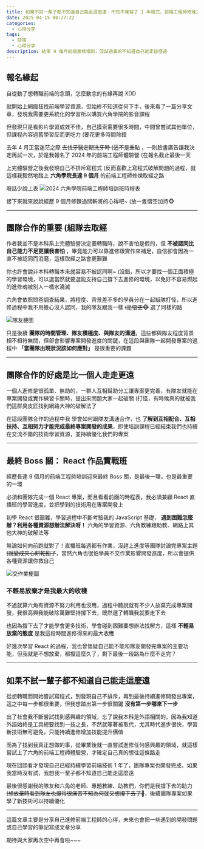 ```yaml
---
title: 如果不試一輩子都不知道自己能走這麼遠｜不知不覺寫了 1 年程式，前端工程師修煉之路
date: 2025-04-15 00:27:22
categories:
  - 心得分享
tags:
  - 前端
  - 心得分享
description: 結束 9 個月前端進修培訓，沒試過真的不知道自己能走這麼遠
---
```


## 報名緣起

自從動了想轉職前端的念頭，怎麼動念的有緣再說 XDD

就開始上網瘋狂找前端學習資源，但始終不知道從何下手，後來看了一篇分享文章，發現我需要更系統化的學習所以購買六角學院的影音課程

但發現只是看影片學習成效不佳，自己摸索需要很多時間，中間曾嘗試其他單位，但課程內容過舊學習反而更吃力 (要花更多時間除錯

去年 4 月正當迷茫之際 ~~去找牙醫定期洗牙時 (這不是重點~~ ，一則臉書廣告讓我決定再試一次，於是我報名了 2024 年的前端工程師體驗營 (在報名截止最後一天

上完體驗營之後我發現自己不排斥寫程式 (反而喜歡上寫程式破解問題的過程，就這樣我毅然地踏上 **六角學院長達 9 個月** 的前端工程師修煉取經之路

廢話少說上表
![2024 六角學院前端工程師培訓班時程表](https://ithelp.ithome.com.tw/upload/images/20250414/20172694KjWc9r5pia.png)

接下來就來說說經歷 9 個月修鍊過關斬將的心得吧~ (放一隻悟空加持🐵

---

## 團隊合作的重要 (組隊去取經

作者我並不是本科系上完體驗營決定要轉職時，說不害怕是假的，但 **不被認同比自己能力不足更讓我害怕** ，畢竟能力可以靠進修跟實作來補足，自信卻會因為一直不被認同而消磨，這樣取經之路會更艱難

你也許會說非本科轉職本來就容易不被認同啊~ (沒錯，所以才要找一個正面積極的學習環境，可以選當然就要選能支持自己撐下去進修的環境，以免好不容易燃起的進修魂被別人一桶水澆滅

六角會依照問卷調查結果，將程度、背景差不多的學員分在一起組隊打怪，所以進修過程中我不用擔心沒人認同，我的隊友跟我一樣 ~~(是悟空🐵~~ 選了同樣的路

![隊友梗圖](https://ithelp.ithome.com.tw/upload/images/20250414/20172694vuaAVSmcQ0.png)

只是後續 **團隊的時間管理、隊友積極度、與隊友的溝通**，這些都與隊友程度背景相不相符無關，但卻會影響專案開發進度的關鍵，在這段與團隊一起開發專案的過程中 **「當團隊出現狀況該如何應對」** 是很重要的課題

---

## 團隊合作的好處是比一個人走走更遠

一個人進修是很孤單、無助的，一群人互相幫助分工讓專案更完善，有隊友就能在專案開發或實作練習卡關時，提出來問題大家一起破關 (打怪，有時候真的就被我們這群臭皮匠找到網路大神的破解法了

在這段團隊合作的過程中我 學會如何跟隊友溝通合作，也 **了解到互相配合、互相扶持、互相努力才能完成最終專案開發的成果**，即使培訓課程已經結束我們也持續在交流不錯的技術學習資源，並持續優化我們的專案

---

## 最終 Boss 關： React 作品實戰班

經歷長達 9 個月的前端工程師培訓迎來最終 Boss 關，是最後一環，也是最重要的一環

必須和團隊完成一個 React 專案，而且看看前面的時程表，我必須兼顧 React 直播班的學習進度，並把學到的技術用在專案開發上

初學 React 很艱難，學習過程中不斷考驗我的 JavaScript 基礎， **遇到困難怎麼辦？利用各種資源想辦法解決呀！** 六角的學習資源、六角教練跟助教、網路上其他大神的破解法等

無論如何向前跑就對了！直播班每週都有作業，沒趕上進度等團隊討論完專案主題 ~~(就變成夾心餅乾餡了~~，當然六角也很怕學員不交作業影響開發進度，所以會提供各種資源讓你救自己

![交作業梗圖](https://ithelp.ithome.com.tw/upload/images/20250414/20172694qxZ1j5esFt.png)

### 不輕易放棄才是我最大的收穫

不過就算六角有資源不努力利用也沒用，過程中聽說就有不少人放棄完成專案開發，我很高興我能破除萬難堅持撐下去，既然選了轉職我就要走下去

也因為撐下去了才能學會更多技術，學會碰到困難要想辦法找解方，這樣 **不輕易放棄的態度** 是我這段時間進修得來的最大收穫

好幾次學習 React 的過程，我也曾懷疑自己能不能和隊友開發完專案的主要功能，但我就是不想放棄，都撐這麼久了，剩下最後一段路為什麼不走完？

---

## 如果不試一輩子都不知道自己能走這麼遠

從想轉職而開始嘗試寫程式，到發現自己不排斥，再到最後持續進修開發出專案，這之中每一步都很重要，但我想踏出第一步很關鍵 **沒有第一步哪來下一步**

出了社會我不斷嘗試找到感興趣的領域，忘了說我本科是外語相關的，因為我知道外語始終是工具總要找到一技之長，不然就等著被取代，尤其時代進步很快，學習新技術無可避免，只能持續進修增加技能提升價值

而為了找到我真正想做的事，從畢業後就一直嘗試進修任何感興趣的領域，就這樣嘗試上了六角的前端工程師體驗營，才確定自己真的想往這條路走

現在回頭看才發現自己已經持續學習前端技術 1 年了，團隊專案也開發完成，如果我當時沒有試，我想我一輩子都不知道自己能走這麼遠

最後很感謝我的隊友和六角的老師、專題教練、助教們，你們是我撐下去的助力 ~~(想放棄時看到隊友也撐得很痛苦不知為何就又想撐下去了🤣~~，後續團隊專案如果學了新技術可以持續優化

---

這篇文章主要是分享自己進修前端工程師的心得，未來也會把一些遇到的開發問題或自己學習的筆記寫成文章分享

期待與大家再次空中再會啦~~~
